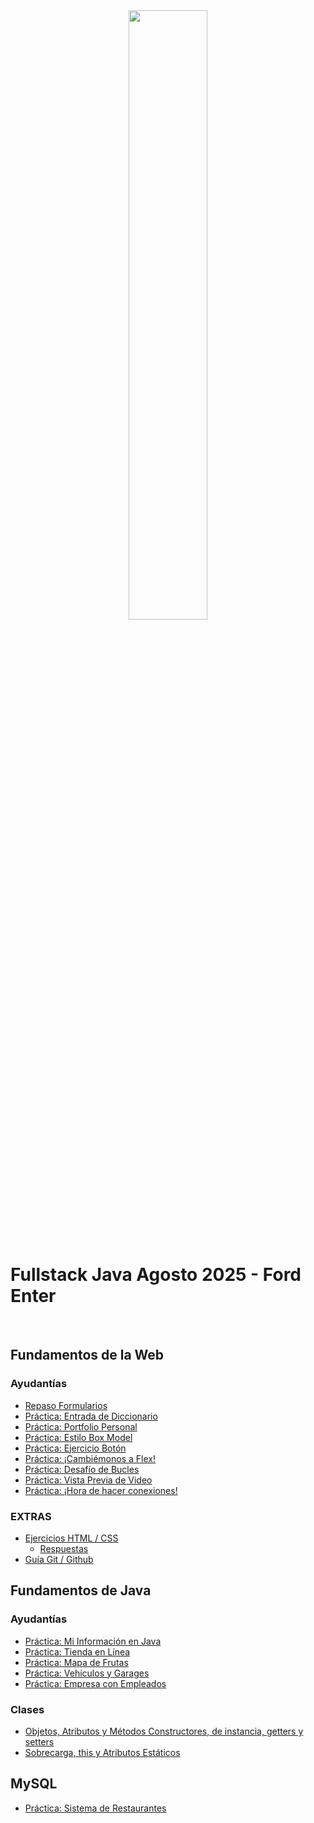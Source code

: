 <div align="center">
    <img width="50%" src="https://www.skillnest.com/wp-content/uploads/2025/01/Skillnest_blanca-1.png">
</div>
<br>

# Fullstack Java Agosto 2025 - Ford Enter

<br>

## Fundamentos de la Web

### Ayudantías

- [Repaso Formularios](./repaso-forms/)
- [Práctica: Entrada de Diccionario](./entrada-diccionario/)
- [Práctica: Portfolio Personal](./portfolio/)
- [Práctica: Estilo Box Model](./estilo-box-model/)
- [Práctica: Ejercicio Botón](./boton/)
- [Práctica: ¡Cambiémonos a Flex!](./cambiemos-flex/)
- [Práctica: Desafío de Bucles](./desafio-bucles/)
- [Práctica: Vista Previa de Video](./vista-previa-video/)
- [Práctica: ¡Hora de hacer conexiones!](./hacer-conexiones/)

### EXTRAS

- [Ejercicios HTML / CSS](./extras/html-css/actividades.md)
  - [Respuestas](./extras/html-css/respuestas/)
- [Guía Git / Github](./extras/git-github.md)

## Fundamentos de Java

### Ayudantías

- [Práctica: Mi Información en Java](./mi-informacion/)
- [Práctica: Tienda en Línea](./tienda-en-linea/)
- [Práctica: Mapa de Frutas](./mapa-frutas/)
- [Práctica: Vehículos y Garages](./vehiculos-garages/)
- [Práctica: Empresa con Empleados](./empresa-con-empleados/)

### Clases

- [Objetos, Atributos y Métodos Constructores, de instancia, getters y setters](./java-clase-3/)
- [Sobrecarga, this y Atributos Estáticos](./java-clase-4/)

## MySQL

- [Práctica: Sistema de Restaurantes](./sistema-de-restaurantes/)

